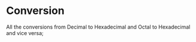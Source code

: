 # Conversion
All the conversions from Decimal to Hexadecimal and Octal to Hexadecimal and vice versa;

